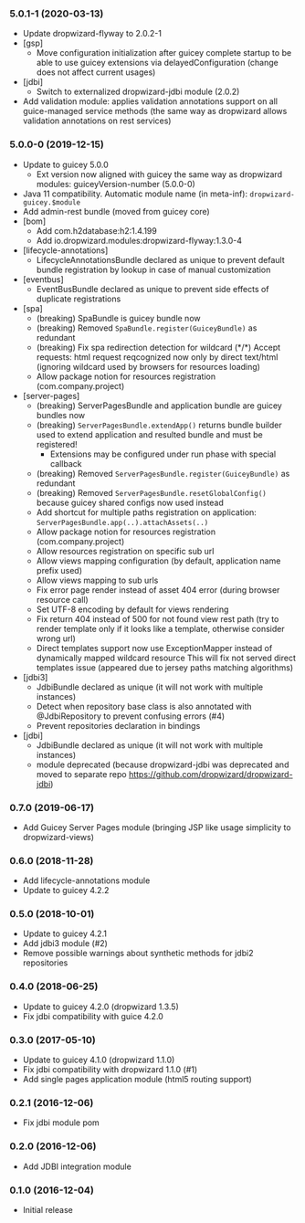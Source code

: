 ### 5.0.1-1 (2020-03-13)
* Update dropwizard-flyway to 2.0.2-1
* [gsp]
    - Move configuration initialization after guicey complete startup to be able to use guicey extensions
        via delayedConfiguration (change does not affect current usages)
* [jdbi]
    - Switch to externalized dropwizard-jdbi module (2.0.2)             
* Add validation module: applies validation annotations support on all guice-managed service methods
    (the same way as dropwizard allows validation annotations on rest services)     

### 5.0.0-0 (2019-12-15)
* Update to guicey 5.0.0
    - Ext version now aligned with guicey the same way as dropwizard modules: guiceyVersion-number (5.0.0-0)
* Java 11 compatibility. Automatic module name (in meta-inf): `dropwizard-guicey.$module`
* Add admin-rest bundle (moved from guicey core)    
* [bom]
    - Add com.h2database:h2:1.4.199 
    - Add io.dropwizard.modules:dropwizard-flyway:1.3.0-4     
* [lifecycle-annotations]
    - LifecycleAnnotationsBundle declared as unique to prevent default bundle registration by lookup in case of manual customization
* [eventbus]
    - EventBusBundle declared as unique to prevent side effects of duplicate registrations    
* [spa]
    - (breaking) SpaBundle is guicey bundle now
    - (breaking) Removed `SpaBundle.register(GuiceyBundle)` as redundant
    - (breaking) Fix spa redirection detection for wildcard (\*/*) Accept requests: 
        html request reqcognized now only by direct text/html 
        (ignoring wildcard used by browsers for resources loading)
    - Allow package notion for resources registration (com.company.project)                 
* [server-pages]
    - (breaking) ServerPagesBundle and application bundle are guicey bundles now
    - (breaking) `ServerPagesBundle.extendApp()` returns bundle builder used to extend application and resulted 
        bundle and must be registered!
         - Extensions may be configured under run phase with special callback
    - (breaking) Removed `ServerPagesBundle.register(GuiceyBundle)` as redundant
    - (breaking) Removed `ServerPagesBundle.resetGlobalConfig()` because guicey shared configs now used instead 
    - Add shortcut for multiple paths registration on application:
        `ServerPagesBundle.app(..).attachAssets(..)`     
    - Allow package notion for resources registration (com.company.project)
    - Allow resources registration on specific sub url
    - Allow views mapping configuration (by default, application name prefix used)
    - Allow views mapping to sub urls
    - Fix error page render instead of asset 404 error (during browser resource call)
    - Set UTF-8 encoding by default for views rendering
    - Fix return 404 instead of 500 for not found view rest path 
        (try to render template only if it looks like a template, otherwise consider wrong url)
    - Direct templates support now use ExceptionMapper instead of dynamically mapped wildcard resource
        This will fix not served direct templates issue (appeared due to jersey paths matching algorithms)         
* [jdbi3]
    - JdbiBundle declared as unique (it will not work with multiple instances)
    - Detect when repository base class is also annotated with @JdbiRepository to prevent confusing errors (#4)
    - Prevent repositories declaration in bindings
* [jdbi]
    - JdbiBundle declared as unique (it will not work with multiple instances)    
    - module deprecated (because dropwizard-jdbi was deprecated and moved to separate repo https://github.com/dropwizard/dropwizard-jdbi)    

### 0.7.0 (2019-06-17)
* Add Guicey Server Pages module (bringing JSP like usage simplicity to dropwizard-views)

### 0.6.0 (2018-11-28)
* Add lifecycle-annotations module
* Update to guicey 4.2.2

### 0.5.0 (2018-10-01)
* Update to guicey 4.2.1
* Add jdbi3 module (#2)
* Remove possible warnings about synthetic methods for jdbi2 repositories

### 0.4.0 (2018-06-25)
* Update to guicey 4.2.0 (dropwizard 1.3.5)
* Fix jdbi compatibility with guice 4.2.0 

### 0.3.0 (2017-05-10)
* Update to guicey 4.1.0 (dropwizard 1.1.0)
* Fix jdbi compatibility with dropwizard 1.1.0 (#1)
* Add single pages application module (html5 routing support)

### 0.2.1 (2016-12-06)
* Fix jdbi module pom

### 0.2.0 (2016-12-06)
* Add JDBI integration module

### 0.1.0 (2016-12-04)
* Initial release
